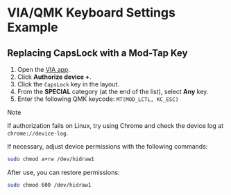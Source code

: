 # VIA/QMK Keyboard Settings Example

## Replacing CapsLock with a Mod-Tap Key

1. Open the [VIA app](https://www.usevia.app/).
2. Click **Authorize device +**.
3. Click the `CapsLock` key in the layout.
4. From the **SPECIAL** category (at the end of the list), select **Any** key.
5. Enter the following QMK keycode:
   `MT(MOD_LCTL, KC_ESC)`

> [!NOTE]
> If authorization fails on Linux, try using Chrome and check the device log at `chrome://device-log`.

If necessary, adjust device permissions with the following commands:

```bash
sudo chmod a+rw /dev/hidraw1
```

After use, you can restore permissions:

```bash
sudo chmod 600 /dev/hidraw1
```
